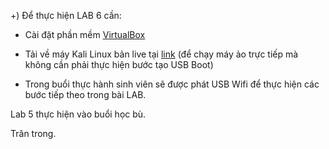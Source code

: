 +) Để thực hiện LAB 6 cần:

- Cài đặt phần mềm [VirtualBox](https://www.virtualbox.org/wiki/Downloads) 

- Tải về máy Kali Linux bản live tại [link](https://drive.google.com/drive/folders/1kzvk0WfVcjcZK4z4s-sHuGLl_9e4gdy5?usp=sharing) (để chạy máy ảo trực tiếp mà không cần phải thực hiện bước tạo USB Boot)

- Trong buổi thực hành sinh viên sẽ được phát USB Wifi để thực hiện các bước tiếp theo trong bài LAB.

Lab 5 thực hiện vào buổi học bù.

Trân trong.
